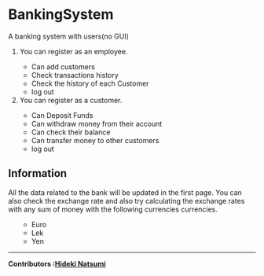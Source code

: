 # BankingSystem

A banking system with users(no GUI)


<ol>

<li>You can register as an employee.</li>
<ul>
   <li>Can add customers</li>
   <li>Check transactions history</li>
   <li>Check the history of each Customer</li>
   <li>log out</li>
  </ul> 
  
  
   <li>You can register as a customer.</li>
   </ol>
   <ol>
  <ul>
  
   <li>Can Deposit Funds</li>
   <li>Can withdraw money from their account</li>
   <li>Can check their balance</li>
   <li>Can transfer money to other customers</li>
   <li>log out</li>
  </ul>
   </ol>
   
  Information
  -
  
  All the data related to the bank will be updated in the first page.
  You can also check the exchange rate and also try calculating the exchange rates with any sum of money with the following currencies currencies.
  <ol>
  <ul>
  <li>Euro</li>
  <li>Lek</li>
  <li>Yen</li>
  </ul>
  </ol>
  
  ---
<strong>Contributors :[Hideki Natsumi](https://github.com/HidekiNatsumi) 
